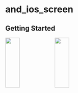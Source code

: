 # and_ios_screen

## Getting Started


<p>
<img src="https://user-images.githubusercontent.com/119872080/236875048-b9647a7b-1206-4935-a764-4af3ad070b0f.png" height="20%" width="30%" >
<img src="https://user-images.githubusercontent.com/119872080/236875076-5d05f4ae-2004-42eb-a8b1-6d825e4ddfa9.png" height="20%" width="30%" >
</p>
